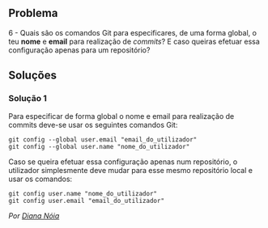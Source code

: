 ## Problema

6 - Quais são os comandos Git para especificares, de uma forma global, o teu
**nome** e **email** para realização de *commits*? E caso queiras efetuar essa
configuração apenas para um repositório?

## Soluções

### Solução 1

Para especificar de forma global o nome e email para realização de commits 
deve-se usar os seguintes comandos Git:

```
git config --global user.email "email_do_utilizador"
git config --global user.name "nome_do_utilizador"
```

Caso se queira efetuar essa configuração apenas num repositório, o utilizador
simplesmente deve mudar para esse mesmo repositório local e usar os comandos:

```
git config user.name "nome_do_utilizador"
git config user.email "email_do_utilizador"
```

*Por [Diana Nóia](https://github.com/DianaNoia)*